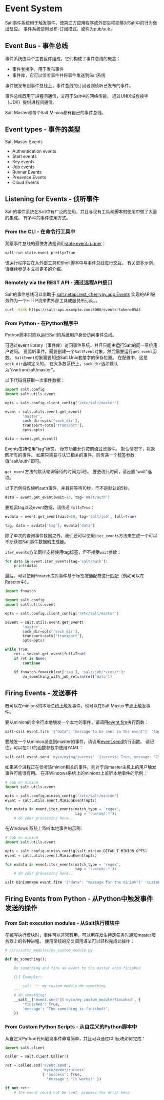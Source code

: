 # Event System

Salt事件系统用于触发事件，使第三方应用程序或外部进程能够对Salt中的行为做出反应。 事件系统使用发布-订阅模式，或称为pub/sub。

## Event Bus - 事件总线

事件系统由两个主要组件组成，它们构成了事件总线的概念：
- 事件套接字，用于发布事件
- 事件库，它可以侦听事件并将事件发送到Salt系统

事件被发布到事件总线上，事件总线的订阅者则侦听已发布的事件。

事件总线既用于进程间通信，又用于Salt中的网络传输。 通过UNIX域套接字（UDX）提供进程间通信。

Salt Master和每个Salt Minion都有自己的事件总线。

## Event types - 事件的类型

Salt Master Events
- Authentication events
- Start events
- Key events
- Job events
- Runner Events
- Presence Events
- Cloud Events

## Listening for Events - 侦听事件

Salt的事件系统在Salt中有广泛的使用，并且与现有工具和脚本的使用中做了大量的集成。 有多种的事件使用方式。

### From the CLI - 在命令行工具中
观察事件总线的最快方法是调用[state.event.runner](https://docs.saltstack.com/en/latest/ref/runners/all/salt.runners.state.html#salt.runners.state.event)：
```bash
salt-run state.event pretty=True
```
该运行程序旨在从外部工具和Shell脚本中与事件总线进行交互。 有关更多示例，请继续参见本文档更多的介绍。

### Remotely via the REST API - 通过远程API接口

Salt的事件总线可以借助于 [salt.netapi.rest_cherrypy.app.Events](https://docs.saltstack.com/en/latest/ref/netapi/all/salt.netapi.rest_cherrypy.html#salt.netapi.rest_cherrypy.app.Events) 实现的API服务作为一个HTTP流来供外部工具或服务所订阅。。
```bash
curl -SsNk https://salt-api.example.com:8000/events?token=05A3
```
### From Python - 在Python程序中

Python脚本只能以运行Salt的系统用户身份访问事件总线。

可通过event library（事件库）访问事件系统，并且只能由运行Salt的同一系统用户访问。 要监听事件，需要创建一个`SaltEvent`对象，然后需要运行`get_event`函数。 `SaltEvent`对象需要知道Salt Unix套接字的保存位置。 在配置中，这是`sock_dir`选项定义的。 在大多数系统上，`sock_dir`选项默认为“/var/run/salt/master”。

以下代码将获取一次事件数据：
```python
import salt.config
import salt.utils.event

opts = salt.config.client_config('/etc/salt/master')

event = salt.utils.event.get_event(
        'master',
        sock_dir=opts['sock_dir'],
        transport=opts['transport'],
        opts=opts)

data = event.get_event()
```
Events支持使用“tag”标签。 标签功能允许按前缀过滤事件。 默认情况下，将返回所有的事件。 如果只需要与认证相关的事件，则传递一个标签参数值“salt/auth”即可。

`get_event`方法的默认轮询等待的时间为5秒。 要更改此时间，请设置"wait"选项。

以下示例将仅侦听auth事件，并且将等待10秒，而不是默认的5秒。
```python
data = event.get_event(wait=10, tag='salt/auth')
```
要检索tag以及event数据，请传递 `full=True`：
```python
evdata = event.get_event(wait=10, tag='salt/job', full=True)

tag, data = evdata['tag'], evdata['data']
```
除了单次的查询事件数据之外，我们还可以使用`iter_events`方法来生成一个可以不断获取Salt事件数据的生成器。

`iter_events`方法同样支持使用tag标签，但不接受`wait`参数：
```python
for data in event.iter_events(tag='salt/auth'):
    print(data)
```
最后，可以使用`fnmatch`库对事件基于标签按通配符进行匹配（例如可以在Reactor中）。
```python
import fnmatch

import salt.config
import salt.utils.event

opts = salt.config.client_config('/etc/salt/master')

sevent = salt.utils.event.get_event(
        'master',
        sock_dir=opts['sock_dir'],
        transport=opts['transport'],
        opts=opts)

while True:
    ret = sevent.get_event(full=True)
    if ret is None:
        continue

    if fnmatch.fnmatch(ret['tag'], 'salt/job/*/ret/*'):
        do_something_with_job_return(ret['data'])
```

## Firing Events - 发送事件

既可以在minions的本地总线上触发事件，也可以在Salt Master节点上触发事件。

要从minion的命令行本地触发一个本地的事件，请调用[event.fire](https://docs.saltstack.com/en/latest/ref/modules/all/salt.modules.event.html#salt.modules.event.fire)执行函数：
```bash
salt-call event.fire '{"data": "message to be sent in the event"}' 'tag'
```
要触发一个从minion发送到master的事件，请调用[event.send](https://docs.saltstack.com/en/latest/ref/modules/all/salt.modules.event.html#salt.modules.event.send)执行函数。 请记住，可以在CLI的函数参数中使用YAML：
```bash
salt-call event.send 'myco/mytag/success' '{success: True, message: "It works!"}'
```
如果某个进程正在侦听该minion相关的事件，则对于向master主机上的用户触发事件可能很有用。 在非Windows系统上的minions上监听本地事件的示例：
```python
# Job on minion
import salt.utils.event

opts = salt.config.minion_config('/etc/salt/minion')
event = salt.utils.event.MinionEvent(opts)

for evdata in event.iter_events(match_type = 'regex',
                                tag = 'custom/.*'):
    # do your processing here...
```
在Windows 系统上监听本地事件的示例:
```python
# Job on minion
import salt.utils.event

opts = salt.config.minion_config(salt.minion.DEFAULT_MINION_OPTS)
event = salt.utils.event.MinionEvent(opts)

for evdata in event.iter_events(match_type = 'regex',
                                tag = 'custom/.*'):
    # do your processing here...
```
```bash
salt minionname event.fire '{"data": "message for the minion"}' 'customtag/african/unladen'
```

## Firing Events from Python - 从Python中触发事件发送的操作
### From Salt execution modules - 从Salt执行模块中

在编写执行模块时，事件可以非常有用，可以用在发生特定任务时通知master服务器上的各种进程。 使用常规的交叉调用语法可以轻松完成此操作：
```python
# /srv/salt/_modules/my_custom_module.py

def do_something():
    '''
    Do something and fire an event to the master when finished

    CLI Example::

        salt '*' my_custom_module:do_something
    '''
    # do something!
    __salt__['event.send']('myco/my_custom_module/finished', {
        'finished': True,
        'message': "The something is finished!",
    })
```

### From Custom Python Scripts - 从自定义的Python脚本中

从自定义Python代码触发事件非常简单，并且可以通过CLI反映如何完成：
```python
import salt.client

caller = salt.client.Caller()

ret = called.cmd('event.send',
                 'myco/event/success'
                 { 'success': True,
                   'message': "It works!" })

if not ret:
    # the event could not be sent, process the error here
```
